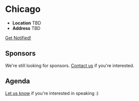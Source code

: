 # Chicago

* **Location** TBD
* **Address** TBD

<a class="button" href="https://docs.google.com/a/linuxfoundation.org/forms/d/1G0mTerJ5Jwn_86aGZU6T41HJtZlRTC5QGztEqGiS858/viewform">Get Notified!</a>

## Sponsors

We're still looking for sponsors. <a href="mailto:tbenzies@linuxfoundation.org?subject=Node.js%20Live%20Sponsorship">Contact us</a> if you're interested.

## Agenda

[Let us know](https://github.com/nodejs/live.nodejs.org#interested-in-speaking) 
if you're interested in speaking :)